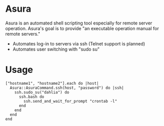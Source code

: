 Asura
=====

Asura is an automated shell scripting tool especially for remote server operation.
Asura's goal is to provide "an executable operation manual for remote servers."

* Automates log-in to servers via ssh (Telnet support is planned)
* Automates user switching with "sudo su"

Usage
=====
    ["hostname1", "hostname2"].each do |host|
      Asura::AsuraCommand.ssh(host, "password") do |ssh|
        ssh.sudo_su("dahlia") do
          ssh.bash do
            ssh.send_and_wait_for_prompt "crontab -l"
          end
        end
      end
    end
